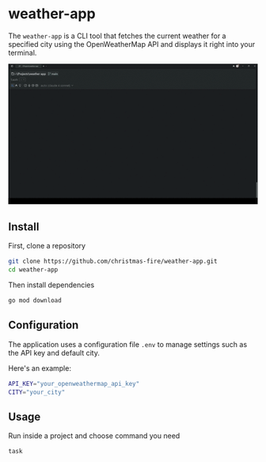 # weather-app

The `weather-app` is a CLI tool that fetches the current weather for a specified city using the OpenWeatherMap API and displays it right into your terminal.

<img width="600" src="./example.gif" />

## Install
First, clone a repository
```sh
git clone https://github.com/christmas-fire/weather-app.git
cd weather-app
   ```
Then install dependencies 
```sh
go mod download
```

## Configuration
The application uses a configuration file `.env` to manage settings such as the API key and default city.

Here's an example:
```sh
API_KEY="your_openweathermap_api_key"
CITY="your_city"
```

## Usage
Run inside a project and choose command you need
```sh
task
```
